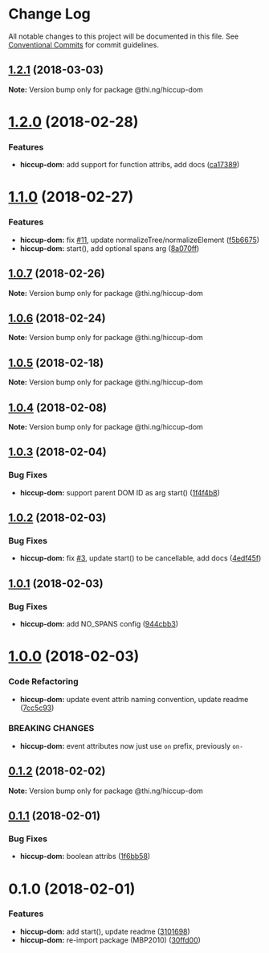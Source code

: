 # Change Log

All notable changes to this project will be documented in this file.
See [Conventional Commits](https://conventionalcommits.org) for commit guidelines.

<a name="1.2.1"></a>
## [1.2.1](https://github.com/thi-ng/umbrella/compare/@thi.ng/hiccup-dom@1.2.0...@thi.ng/hiccup-dom@1.2.1) (2018-03-03)




**Note:** Version bump only for package @thi.ng/hiccup-dom

<a name="1.2.0"></a>
# [1.2.0](https://github.com/thi-ng/umbrella/compare/@thi.ng/hiccup-dom@1.1.0...@thi.ng/hiccup-dom@1.2.0) (2018-02-28)


### Features

* **hiccup-dom:** add support for function attribs, add docs ([ca17389](https://github.com/thi-ng/umbrella/commit/ca17389))




<a name="1.1.0"></a>
# [1.1.0](https://github.com/thi-ng/umbrella/compare/@thi.ng/hiccup-dom@1.0.7...@thi.ng/hiccup-dom@1.1.0) (2018-02-27)


### Features

* **hiccup-dom:** fix [#11](https://github.com/thi-ng/umbrella/issues/11), update normalizeTree/normalizeElement ([f5b6675](https://github.com/thi-ng/umbrella/commit/f5b6675))
* **hiccup-dom:** start(), add optional spans arg ([8a070ff](https://github.com/thi-ng/umbrella/commit/8a070ff))




<a name="1.0.7"></a>
## [1.0.7](https://github.com/thi-ng/umbrella/compare/@thi.ng/hiccup-dom@1.0.6...@thi.ng/hiccup-dom@1.0.7) (2018-02-26)




**Note:** Version bump only for package @thi.ng/hiccup-dom

<a name="1.0.6"></a>
## [1.0.6](https://github.com/thi-ng/umbrella/compare/@thi.ng/hiccup-dom@1.0.5...@thi.ng/hiccup-dom@1.0.6) (2018-02-24)




**Note:** Version bump only for package @thi.ng/hiccup-dom

<a name="1.0.5"></a>
## [1.0.5](https://github.com/thi-ng/umbrella/compare/@thi.ng/hiccup-dom@1.0.4...@thi.ng/hiccup-dom@1.0.5) (2018-02-18)




**Note:** Version bump only for package @thi.ng/hiccup-dom

<a name="1.0.4"></a>
## [1.0.4](https://github.com/thi-ng/umbrella/compare/@thi.ng/hiccup-dom@1.0.3...@thi.ng/hiccup-dom@1.0.4) (2018-02-08)




**Note:** Version bump only for package @thi.ng/hiccup-dom

<a name="1.0.3"></a>
## [1.0.3](https://github.com/thi-ng/umbrella/compare/@thi.ng/hiccup-dom@1.0.2...@thi.ng/hiccup-dom@1.0.3) (2018-02-04)


### Bug Fixes

* **hiccup-dom:** support parent DOM ID as arg start() ([1f4f4b8](https://github.com/thi-ng/umbrella/commit/1f4f4b8))




<a name="1.0.2"></a>
## [1.0.2](https://github.com/thi-ng/umbrella/compare/@thi.ng/hiccup-dom@1.0.1...@thi.ng/hiccup-dom@1.0.2) (2018-02-03)


### Bug Fixes

* **hiccup-dom:** fix [#3](https://github.com/thi-ng/umbrella/issues/3), update start() to be cancellable, add docs ([4edf45f](https://github.com/thi-ng/umbrella/commit/4edf45f))




<a name="1.0.1"></a>
## [1.0.1](https://github.com/thi-ng/umbrella/compare/@thi.ng/hiccup-dom@1.0.0...@thi.ng/hiccup-dom@1.0.1) (2018-02-03)


### Bug Fixes

* **hiccup-dom:** add NO_SPANS config ([944cbb3](https://github.com/thi-ng/umbrella/commit/944cbb3))




<a name="1.0.0"></a>
# [1.0.0](https://github.com/thi-ng/umbrella/compare/@thi.ng/hiccup-dom@0.1.2...@thi.ng/hiccup-dom@1.0.0) (2018-02-03)


### Code Refactoring

* **hiccup-dom:** update event attrib naming convention, update readme ([7cc5c93](https://github.com/thi-ng/umbrella/commit/7cc5c93))


### BREAKING CHANGES

* **hiccup-dom:** event attributes now just use `on` prefix, previously `on-`




<a name="0.1.2"></a>
## [0.1.2](https://github.com/thi-ng/umbrella/compare/@thi.ng/hiccup-dom@0.1.1...@thi.ng/hiccup-dom@0.1.2) (2018-02-02)




**Note:** Version bump only for package @thi.ng/hiccup-dom

<a name="0.1.1"></a>
## [0.1.1](https://github.com/thi-ng/umbrella/compare/@thi.ng/hiccup-dom@0.1.0...@thi.ng/hiccup-dom@0.1.1) (2018-02-01)


### Bug Fixes

* **hiccup-dom:** boolean attribs ([1f6bb58](https://github.com/thi-ng/umbrella/commit/1f6bb58))




<a name="0.1.0"></a>
# 0.1.0 (2018-02-01)


### Features

* **hiccup-dom:** add start(), update readme ([3101698](https://github.com/thi-ng/umbrella/commit/3101698))
* **hiccup-dom:** re-import package (MBP2010) ([30ffd00](https://github.com/thi-ng/umbrella/commit/30ffd00))

